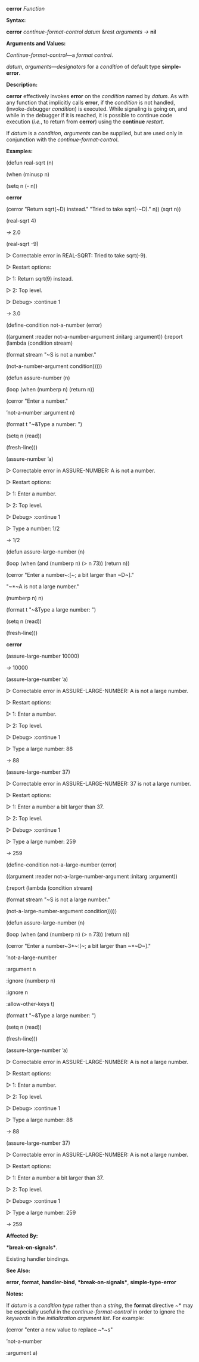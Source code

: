 **cerror** *Function* 

**Syntax:** 

**cerror** *continue-format-control datum* &rest *arguments →* **nil** 

**Arguments and Values:** 

*Continue-format-control*—a *format control*. 

*datum*, *arguments*—*designators* for a *condition* of default type **simple-error**. 

**Description:** 

**cerror** effectively invokes **error** on the *condition* named by *datum*. As with any function that implicitly calls **error**, if the *condition* is not handled, (invoke-debugger *condition*) is executed. While signaling is going on, and while in the debugger if it is reached, it is possible to continue code execution (*i.e.*, to return from **cerror**) using the **continue** *restart*. 

If *datum* is a *condition*, *arguments* can be supplied, but are used only in conjunction with the *continue-format-control*. 

**Examples:** 

(defun real-sqrt (n) 

(when (minusp n) 

(setq n (- n)) 



 

 

**cerror** 

(cerror "Return sqrt(~D) instead." "Tried to take sqrt(-~D)." n)) (sqrt n)) 

(real-sqrt 4) 

*→* 2.0 

(real-sqrt -9) 

&#9655; Correctable error in REAL-SQRT: Tried to take sqrt(-9). 

&#9655; Restart options: 

&#9655; 1: Return sqrt(9) instead. 

&#9655; 2: Top level. 

&#9655; Debug&#62; :continue 1 

*→* 3.0 

(define-condition not-a-number (error) 

((argument :reader not-a-number-argument :initarg :argument)) (:report (lambda (condition stream) 

(format stream "~S is not a number." 

(not-a-number-argument condition))))) 

(defun assure-number (n) 

(loop (when (numberp n) (return n)) 

(cerror "Enter a number." 

’not-a-number :argument n) 

(format t "~&Type a number: ") 

(setq n (read)) 

(fresh-line))) 

(assure-number ’a) 

&#9655; Correctable error in ASSURE-NUMBER: A is not a number. 

&#9655; Restart options: 

&#9655; 1: Enter a number. 

&#9655; 2: Top level. 

&#9655; Debug&#62; :continue 1 

&#9655; Type a number: 1/2 

*→* 1/2 

(defun assure-large-number (n) 

(loop (when (and (numberp n) (&#62; n 73)) (return n)) 

(cerror "Enter a number~:[~; a bit larger than ~D~]." 

"~\*~A is not a large number." 

(numberp n) n) 

(format t "~&Type a large number: ") 

(setq n (read)) 

(fresh-line))) 



 

 

**cerror** 

(assure-large-number 10000) 

*→* 10000 

(assure-large-number ’a) 

&#9655; Correctable error in ASSURE-LARGE-NUMBER: A is not a large number. 

&#9655; Restart options: 

&#9655; 1: Enter a number. 

&#9655; 2: Top level. 

&#9655; Debug&#62; :continue 1 

&#9655; Type a large number: 88 

*→* 88 

(assure-large-number 37) 

&#9655; Correctable error in ASSURE-LARGE-NUMBER: 37 is not a large number. 

&#9655; Restart options: 

&#9655; 1: Enter a number a bit larger than 37. 

&#9655; 2: Top level. 

&#9655; Debug&#62; :continue 1 

&#9655; Type a large number: 259 

*→* 259 

(define-condition not-a-large-number (error) 

((argument :reader not-a-large-number-argument :initarg :argument)) 

(:report (lambda (condition stream) 

(format stream "~S is not a large number." 

(not-a-large-number-argument condition))))) 

(defun assure-large-number (n) 

(loop (when (and (numberp n) (&#62; n 73)) (return n)) 

(cerror "Enter a number~3\*~:[~; a bit larger than ~\*~D~]." 

’not-a-large-number 

:argument n 

:ignore (numberp n) 

:ignore n 

:allow-other-keys t) 

(format t "~&Type a large number: ") 

(setq n (read)) 

(fresh-line))) 

(assure-large-number ’a) 

&#9655; Correctable error in ASSURE-LARGE-NUMBER: A is not a large number. 

&#9655; Restart options: 

&#9655; 1: Enter a number. 



 

 

&#9655; 2: Top level. 

&#9655; Debug&#62; :continue 1 

&#9655; Type a large number: 88 

*→* 88 

(assure-large-number 37) 

&#9655; Correctable error in ASSURE-LARGE-NUMBER: A is not a large number. 

&#9655; Restart options: 

&#9655; 1: Enter a number a bit larger than 37. 

&#9655; 2: Top level. 

&#9655; Debug&#62; :continue 1 

&#9655; Type a large number: 259 

*→* 259 

**Affected By:** 

**\*break-on-signals\***. 

Existing handler bindings. 

**See Also:** 

**error**, **format**, **handler-bind**, **\*break-on-signals\***, **simple-type-error** 

**Notes:** 

If *datum* is a *condition type* rather than a *string*, the **format** directive ~\* may be especially useful in the *continue-format-control* in order to ignore the *keywords* in the *initialization argument list*. For example: 

(cerror "enter a new value to replace ~\*~s" 

’not-a-number 

:argument a) 

